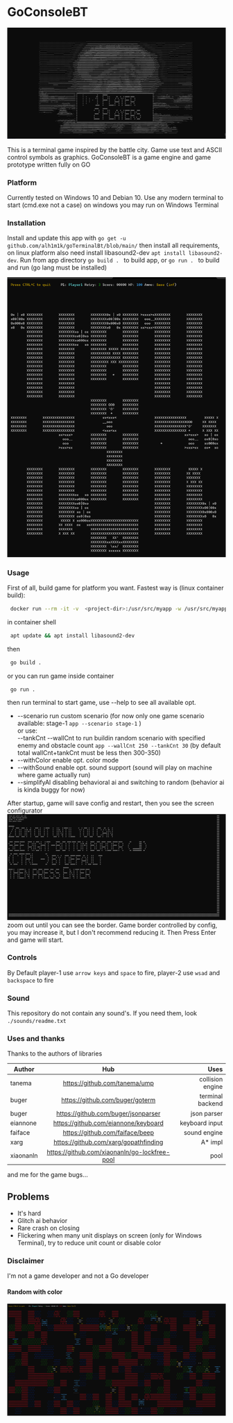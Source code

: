 # GoConsoleBT
![Alt-текст](/playerMenu.png "Menu")

This is a terminal game inspired by the battle city. Game use text
and ASCII control symbols as graphics. GoConsoleBT is a game engine and game prototype written fully on GO

### Platform
Currently tested on Windows 10 and Debian 10. Use any modern terminal to start
(cmd.exe not a case) on windows you may run on Windows Terminal

### Installation
Install and update this app with `go get -u github.com/alh1m1k/goTerminalBt/blob/main/`
then install all requirements, on linux platform also need install libasound2-dev `apt install libasound2-dev`.
Run from app directory `go build . ` to build app, or `go run . ` to build and run (go lang must be installed)

![Alt-текст](/stage1Normal.png "Stage-1")

### Usage
First of all, build game for platform you want. Fastest way is (linux container build): 
```sh
 docker run --rm -it -v  <project-dir>:/usr/src/myapp -w /usr/src/myapp golang bash
```
in container shell
```sh
 apt update && apt install libasound2-dev
```
then 
```sh
 go build .
```
or you can run game inside container
```sh
 go run .
```

then run terminal to start game, use --help to see all available opt.
+ --scenario run custom scenario (for now only one game scenario available: stage-1 `app --scenario stage-1` )  
or use:  
--tankCnt --wallCnt to run buildin random scenario with specified enemy and obstacle count `app --wallCnt 250 --tankCnt 30` (by default total wallCnt+tankCnt must be less then 300-350)
+ --withColor enable opt. color mode
+ --withSound enable opt. sound support (sound will play on machine where game actually run)
+ --simplifyAl disabling behavioral ai and switching to random (behavior ai is kinda buggy for now)

After startup, game will save config and restart, then you see the screen configurator
![Alt-текст](/configurate.png "Cfg") zoom out until you can see the border.
Game border controlled by config, you may increase it, but I don't recommend reducing it. Then Press Enter and game will start.

### Controls
By Default player-1 use `arrow keys` and `space` to fire, player-2 use `wsad` and `backspace` to fire

### Sound
This repository do not contain any sound's. If you need them, look `./sounds/readme.txt`

###  Uses and thanks
Thanks to the authors of libraries

| Author | Hub | Uses |
|----------------|:---------:|----------------:|
| tanema | https://github.com/tanema/ump | collision engine |
| buger | https://github.com/buger/goterm | terminal backend |
| buger | https://github.com/buger/jsonparser | json parser |
| eiannone | https://github.com/eiannone/keyboard | keyboard input |
| faiface | https://github.com/faiface/beep | sound engine |
| xarg | https://github.com/xarg/gopathfinding | A* impl |
| xiaonanln | https://github.com/xiaonanln/go-lockfree-pool | pool |

and me for the game bugs...

## Problems
+ It's hard
+ Glitch ai behavior
+ Rare crash on closing
+ Flickering when many unit displays on screen (only for Windows Terminal), try to reduce unit count or disable color

### Disclaimer 
I'm not a game developer and not a Go developer 

#### Random with color
![Alt-текст](/withColor.png "Colorfull")
